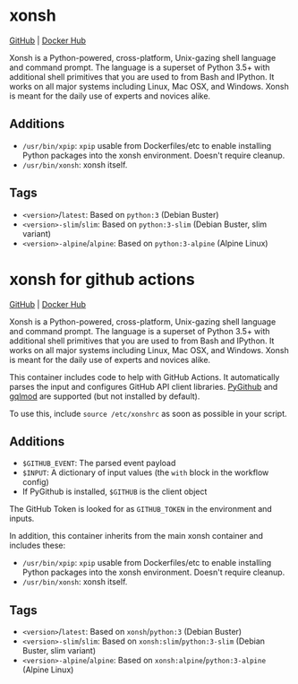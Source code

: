 # xonsh

[GitHub](https://github.com/xonsh/container) | [Docker Hub](https://hub.docker.com/r/xonsh/xonsh)

Xonsh is a Python-powered, cross-platform, Unix-gazing shell language and command prompt. The language is a superset of Python 3.5+ with additional shell primitives that you are used to from Bash and IPython. It works on all major systems including Linux, Mac OSX, and Windows. Xonsh is meant for the daily use of experts and novices alike.

## Additions

* `/usr/bin/xpip`: `xpip` usable from Dockerfiles/etc to enable installing
  Python packages into the xonsh environment. Doesn't require cleanup.
* `/usr/bin/xonsh`: xonsh itself.

## Tags

* `<version>`/`latest`: Based on `python:3` (Debian Buster)
* `<version>-slim`/`slim`: Based on `python:3-slim` (Debian Buster, slim variant)
* `<version>-alpine`/`alpine`: Based on `python:3-alpine` (Alpine Linux)


# xonsh for github actions

[GitHub](https://github.com/xonsh/container) | [Docker Hub](https://hub.docker.com/r/xonsh/action)

Xonsh is a Python-powered, cross-platform, Unix-gazing shell language and command prompt. The language is a superset of Python 3.5+ with additional shell primitives that you are used to from Bash and IPython. It works on all major systems including Linux, Mac OSX, and Windows. Xonsh is meant for the daily use of experts and novices alike.

This container includes code to help with GitHub Actions. It automatically
parses the input and configures GitHub API client libraries.
[PyGithub](https://pygithub.readthedocs.io/) and [gqlmod](https://gqlmod.readthedocs.io/) are supported (but not installed by default).

To use this, include `source /etc/xonshrc` as soon as possible in your script.

## Additions
* `$GITHUB_EVENT`: The parsed event payload
* `$INPUT`: A dictionary of input values (the `with` block in the workflow config)
* If PyGithub is installed, `$GITHUB` is the client object

The GitHub Token is looked for as `GITHUB_TOKEN` in the environment and inputs.

In addition, this container inherits from the main xonsh container and includes
these:
* `/usr/bin/xpip`: `xpip` usable from Dockerfiles/etc to enable installing
  Python packages into the xonsh environment. Doesn't require cleanup.
* `/usr/bin/xonsh`: xonsh itself.

## Tags

* `<version>`/`latest`: Based on `xonsh`/`python:3` (Debian Buster)
* `<version>-slim`/`slim`: Based on `xonsh:slim`/`python:3-slim` (Debian Buster, slim variant)
* `<version>-alpine`/`alpine`: Based on `xonsh:alpine`/`python:3-alpine` (Alpine Linux)
